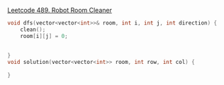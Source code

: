 [Leetcode 489. Robot Room Cleaner](https://leetcode.ca/all/489.html)

```cpp
void dfs(vector<vector<int>>& room, int i, int j, int direction) {
	clean();
	room[i][j] = 0;
	
	
}
void solution(vector<vector<int>> room, int row, int col) {
	
}
```